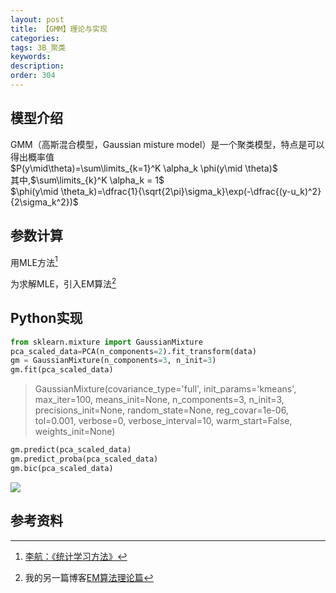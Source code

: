 ```yaml
---
layout: post
title: 【GMM】理论与实现
categories:
tags: 3B_聚类
keywords:
description:
order: 304
---
```




## 模型介绍


GMM（高斯混合模型，Gaussian misture model）是一个聚类模型，特点是可以得出概率值  
$P(y\mid\theta)=\sum\limits_{k=1}^K \alpha_k \phi(y\mid \theta)$  
其中,$\sum\limits_{k}^K \alpha_k = 1$  
$\phi(y\mid \theta_k)=\dfrac{1}{\sqrt{2\pi}\sigma_k}\exp(-\dfrac{(y-u_k)^2}{2\sigma_k^2})$  


## 参数计算
用MLE方法[^lihang]  


为求解MLE，引入EM算法[^EM]


## Python实现


```py
from sklearn.mixture import GaussianMixture
pca_scaled_data=PCA(n_components=2).fit_transform(data)
gm = GaussianMixture(n_components=3, n_init=3)
gm.fit(pca_scaled_data)
```
>GaussianMixture(covariance_type='full', init_params='kmeans', max_iter=100,
        means_init=None, n_components=3, n_init=3, precisions_init=None,
        random_state=None, reg_covar=1e-06, tol=0.001, verbose=0,
        verbose_interval=10, warm_start=False, weights_init=None)


```py
gm.predict(pca_scaled_data)
gm.predict_proba(pca_scaled_data)
gm.bic(pca_scaled_data)
```

<img src='http://www.guofei.site/public/postimg/gmm.png'>

## 参考资料
[^lihang]: [李航：《统计学习方法》](https://www.weibo.com/u/2060750830?refer_flag=1005055013_)  
[^wangxiaochuan]: [王小川授课内容](https://weibo.com/hgsz2003)  
[^EM]: 我的另一篇博客[EM算法理论篇](http://www.guofei.site/2017/11/09/em.html)

